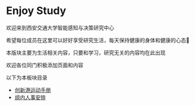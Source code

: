 # Enjoy Study

欢迎来到西安交通大学智能感知与决策研究中心

希望每位成员在这里可以好好享受研究生活，每天保持健康的身体和健康的心态:tada:

本版块主要为生活相关内容，只要和学习，研究无关的内容均在此出现

欢迎各位同门积极添加页面和内容

以下为本板块目录

- [创新港运动手册](./sport.md)
- [组内人事安排](./manage.md)